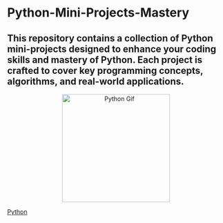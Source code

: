 # Python-Mini-Projects-Mastery
<h2>This repository contains a collection of Python mini-projects designed to enhance your coding skills and mastery of Python. Each project is crafted to cover key programming concepts, algorithms, and real-world applications.</h2>

<div style="text-align: center;">
  <img src="https://media.giphy.com/media/KAq5w47R9rmTuvWOWa/giphy.gif" alt="Python Gif" width="250px"/>
</div>
<p><a href="https://giphy.com/gifs/devrock-python-django-edr-KAq5w47R9rmTuvWOWa">Python</a></p>
